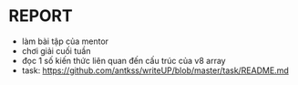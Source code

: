 # REPORT
- làm bài tập của mentor
- chơi giải cuối tuần
- đọc 1 số kiến thức liên quan đến cấu trúc của v8 array
- task:   https://github.com/antkss/writeUP/blob/master/task/README.md

